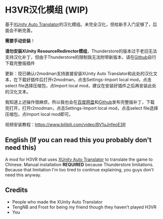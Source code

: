 # H3VR汉化模组 (WIP)

基于[XUnity Auto Translator](https://github.com/bbepis/XUnity.AutoTranslator)的汉化模组。未完全汉化，但给新手入门足够了，后面会不断完善。

**需要手动安装**！

**请勿安装XUnity ResourceRedirector模组**，Thunderstore的版本过于老旧无法支持汉化补丁，但由于Thunderstore的限制我无法附带新版本，请在[Github](https://github.com/bbepis/XUnity.AutoTranslator)自行下载完整版插件

更新：现已确认r2modman支持直接安装XUnity Auto Translator和此处的汉化文本，在下载好插件后打开r2modman，点击Settings-Import local mod，点击select file选择压缩包，点Import local mod，建议在安装好插件之后再安装此处的汉化文本。

我知道上述操作很麻烦，所以我也会在[百度网盘](https://pan.baidu.com/s/1j_jNeXbjyXfTMtG5ExpTGA?pwd=n4ve)和[Github](https://github.com/Niko666233/H3VR_Chinese_Localization/releases)发布完整版补丁，下载完打开，打开r2modman，点击Settings-Import local mod，点击select file选择压缩包，点Import local mod即可。

视频安装教程：https://www.bilibili.com/video/BV1uJnfeoE3R

## English (If you can read this you probably don't need this)

A mod for H3VR that uses [XUnity Auto Translator](https://github.com/bbepis/XUnity.AutoTranslator) to translate the game to Chinese. Manual installation **REQUIRED** because Thunderstore limitations. Because that limitation I'm too tired to continue explaining, you guys don't need this anyway.

## Credits

- People who made the XUnity Auto Translator
- TengNB and Frost for being my friend though they haven't played H3VR
- You
